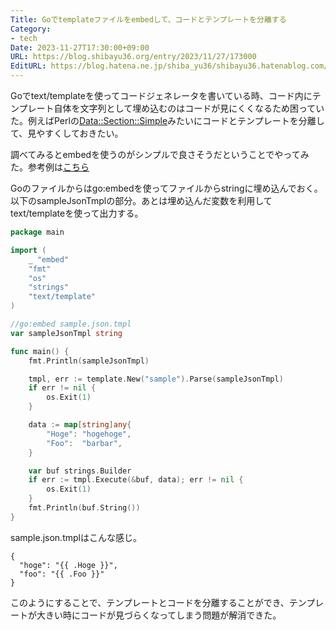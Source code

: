 ```yaml
---
Title: Goでtemplateファイルをembedして、コードとテンプレートを分離する
Category:
- tech
Date: 2023-11-27T17:30:00+09:00
URL: https://blog.shibayu36.org/entry/2023/11/27/173000
EditURL: https://blog.hatena.ne.jp/shiba_yu36/shibayu36.hatenablog.com/atom/entry/6801883189061797505
---
```


Goでtext/templateを使ってコードジェネレータを書いている時、コード内にテンプレート自体を文字列として埋め込むのはコードが見にくくなるため困っていた。例えばPerlの[Data::Section::Simple](https://metacpan.org/pod/Data::Section::Simple)みたいにコードとテンプレートを分離して、見やすくしておきたい。

調べてみるとembedを使うのがシンプルで良さそうだということでやってみた。参考例は[こちら](https://github.com/shibayu36/go-playground/tree/a0fe0d1adfa722a10362cac742a2b0e8bf7fa157/playground/templateembed)

Goのファイルからはgo:embedを使ってファイルからstringに埋め込んでおく。以下のsampleJsonTmplの部分。あとは埋め込んだ変数を利用してtext/templateを使って出力する。
```go
package main

import (
	_ "embed"
	"fmt"
	"os"
	"strings"
	"text/template"
)

//go:embed sample.json.tmpl
var sampleJsonTmpl string

func main() {
	fmt.Println(sampleJsonTmpl)

	tmpl, err := template.New("sample").Parse(sampleJsonTmpl)
	if err != nil {
		os.Exit(1)
	}

	data := map[string]any{
		"Hoge": "hogehoge",
		"Foo":  "barbar",
	}

	var buf strings.Builder
	if err := tmpl.Execute(&buf, data); err != nil {
		os.Exit(1)
	}
	fmt.Println(buf.String())
}
```

sample.json.tmplはこんな感じ。
```
{
  "hoge": "{{ .Hoge }}",
  "foo": "{{ .Foo }}"
}
```

このようにすることで、テンプレートとコードを分離することができ、テンプレートが大きい時にコードが見づらくなってしまう問題が解消できた。
